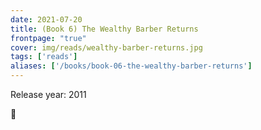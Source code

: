 ```yaml
---
date: 2021-07-20
title: (Book 6) The Wealthy Barber Returns
frontpage: "true"
cover: img/reads/wealthy-barber-returns.jpg
tags: ['reads']
aliases: ['/books/book-06-the-wealthy-barber-returns']
---
```


Release year: 2011

🤔

